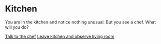 # Kitchen

You are in the kitchen and notice nothing unusual. But you see a chef. What will you do?

[Talk to the chef](chef.md)
[Leave kitchen and observe living room](living-room.md)
